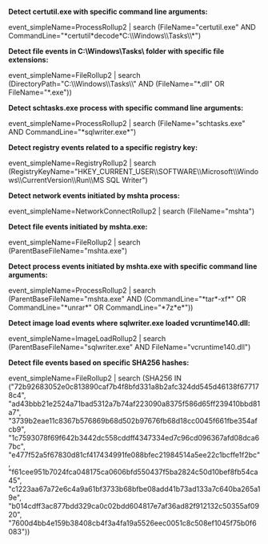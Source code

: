 **Detect certutil.exe with specific command line arguments:**

event_simpleName=ProcessRollup2 \| search (FileName="certutil.exe" AND CommandLine="\*certutil\*decode\*C:\\\\Windows\\\\Tasks\\\\\*")

**Detect file events in C:\\Windows\\Tasks\\ folder with specific file extensions:**

event_simpleName=FileRollup2 \| search (DirectoryPath="C:\\\\Windows\\\\Tasks\\\\" AND (FileName="\*.dll" OR FileName="\*.exe"))

**Detect schtasks.exe process with specific command line arguments:**

event_simpleName=ProcessRollup2 \| search (FileName="schtasks.exe" AND CommandLine="\*sqlwriter.exe\*")

**Detect registry events related to a specific registry key:**

event_simpleName=RegistryRollup2 \| search (RegistryKeyName="HKEY_CURRENT_USER\\\\SOFTWARE\\\\Microsoft\\\\Windows\\\\CurrentVersion\\\\Run\\\\MS SQL Writer")

**Detect network events initiated by mshta process:**

event_simpleName=NetworkConnectRollup2 \| search (FileName="mshta")

**Detect file events initiated by mshta.exe:**

event_simpleName=FileRollup2 \| search (ParentBaseFileName="mshta.exe")

**Detect process events initiated by mshta.exe with specific command line arguments:**

event_simpleName=ProcessRollup2 \| search (ParentBaseFileName="mshta.exe" AND (CommandLine="\*tar\*-xf\*" OR CommandLine="\*unrar\*" OR CommandLine="\*7z\*e\*"))

**Detect image load events where sqlwriter.exe loaded vcruntime140.dll:**

event_simpleName=ImageLoadRollup2 \| search (ParentBaseFileName="sqlwriter.exe" AND FileName="vcruntime140.dll")

**Detect file events based on specific SHA256 hashes:**

event_simpleName=FileRollup2 \| search (SHA256 IN ("72b92683052e0c813890caf7b4f8bfd331a8b2afc324dd545d46138f677178c4", "ad43bbb21e2524a71bad5312a7b74af223090a8375f586d65ff239410bbd81a7", "3739b2eae11c8367b576869b68d502b97676fb68d18cc0045f661fbe354afcb9", "1c7593078f69f642b3442dc558cddff4347334ed7c96cd096367afd08dca67bc", "e477f52a5f67830d81cf417434991fe088bfec21984514a5ee22c1bcffe1f2bc", "f61cee951b7024fca048175ca0606bfd550437f5ba2824c50d10bef8fb54ca45", "c1223aa67a72e6c4a9a61bf3733b68bfbe08add41b73ad133a7c640ba265a19e", "b014cdff3ac877bdd329ca0c02bdd604817e7af36ad82f912132c50355af0920", "7600d4bb4e159b38408cb4f3a4fa19a5526eec0051c8c508ef1045f75b0f6083"))
